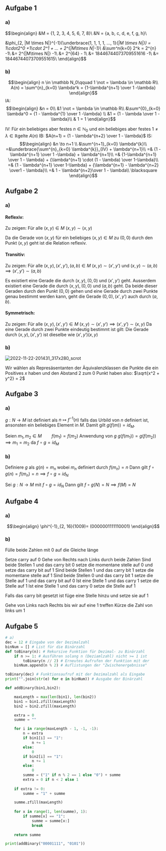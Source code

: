 ## Aufgabe 1

### a)

$$\begin{align}
&M = \{1, 2, 3, 4, 5, 6, 7, 8\}\\
&N = \{a, b, c, d, e, f, g, h\}\\

&\phi_{2, |M \times N|}^{-1}(\underbrace{1, 1, 1, 1, ..., 1}_{|M \times N|}) = 1\cdot2^0 +1\cdot 2^1 + ... + 2^{|M\times N|-1}\\
&\sum^n_{k=0} 2^k = 2^{n} -1\\
&= 2^{|M\times N|} -1\\
&= 2^{64} - 1\\
&= 18446744073709551616 -1\\
&= 18446744073709551615\\
\end{align}$$

### b)
$$\begin{align}
n \in \mathbb N_0\qquad 1 \not = \lambda \in \mathbb R\\
A(n) = \sum^{n}_{k=0} \lambda^k = {1-\lambda^{n+1} \over 1 -\lambda}
\end{align}$$
IA:
$$\begin{align}
&n = 0\\
&1 \not = \lambda \in \mathbb R\\
&\sum^{0}_{k=0} \lambda^0 = {1 - \lambda^{1} \over 1 -\lambda} \\
&1 = {1 - \lambda \over 1 - \lambda}\\
& 1 = 1
\end{align}$$

IV: Für ein beliebiges aber festes $n \in \mathbb N_0$ und ein beliebiges aber festes $1 \not = \lambda \in \mathbb R$gelte $A(n)$
IB: $A(n+1) = {1 - \lambda^{n+2} \over 1 - \lambda}$
IS: 
$$\begin{align}
&n \to n+1 \\
&\sum^{n+1}_{k=0} \lambda^{k}\\
=&\underbrace{\sum^{n}_{k=0} \lambda^{k}}_{IV} + \lambda^{n+1}\\
=& {1 - \lambda^{n+1} \over 1 -\lambda} + \lambda^{n+1}\\
=& {1-\lambda^{n+1} \over 1 - \lambda} + {\lambda^{n+1} \cdot (1 - \lambda) \over 1-\lambda}\\
=& {1 - \lambda^{n+1} \over 1-\lambda} + {\lambda^{n+1} - \lambda^{n+2} \over1 - \lambda}\\
=& 1 - \lambda^{n+2}\over 1 - \lambda\\
\blacksquare
\end{align}$$

## Aufgabe 2
### a)

#### Reflexiv:

Zu zeigen:
Für alle $(x, y) \in M$
$(x, y)\sim (x, y)$

Da  die Gerade von $(x, y)$ für ein beliebiges $(x, y) \in M$ zu $(0, 0)$ durch den Punkt $(x, y)$ geht ist die Relation reflexiv.

#### Transitiv:

Zu zeigen:
Für alle $(x, y), (x', y'), (a, b) \in M$
$(x, y) \sim (x', y')$ und $(x, y) \sim (a, b) \implies (x', y') \sim (a, b)$

Es existiert eine Gerade die durch $(x, y), (0, 0)$ und $(x', y')$ geht.
Ausserdem existiert eine Gerade die durch $(x, y), (0, 0)$ und $(a, b)$ geht.
Da beide dieser Geraden durch den Punkt $(0, 0)$ gehen und eine Gerade durch zwei Punkte genau bestimmt werden kann, geht die Gerade $(0, 0), (x', y')$ auch durch $(a, b)$.

#### Symmetrisch:
Zu zeigen:
Für alle $(x, y), (x', y') \in M$
$(x, y) \sim (x', y') \implies (x', y') \sim (x, y)$
Da eine Gerade durch zwei Punkte eindeutig bestimmt ist gilt:
Die Gerade durch $(x, y), (x', y')$ ist dieselbe wie $(x', y') (x, y)$ 

### b)
![2022-11-22-201431_317x280_scrot](2022-11-22-201431_317x280_scrot.png)

Wir wählen als Represäsentanten der Äquivalenzklassen die Punkte die ein Positives $x$ haben und den Abstand $2$ zum $0$ Punkt haben also: $\sqrt{x^2 + y^2} = 2$

## Aufgabe 3

### a)
$g: N \to M$ ist definiert als $n \mapsto f^{-1}(n)$  falls das Urbild von  $n$ definiert ist, ansonsten ein beliebiges Element in $M$. Damit gilt $g(f(m)) = id_M$.

Seien $m_1, m_2 \in M \qquad f(m_1) = f(m_2)$ Anwendung von $g$
$g(f(m_1)) = g(f(m_2)) \implies m_1 = m_2$ da $f \circ g = id_M$

### b)
Definiere $g$ als $g(n) = m_n$ wobei $m_n$ definiert durch $f(m_n) = n$
Dann gilt $f \circ g(n) = f(m_n) = n \implies f \circ g = id_N$

Sei $g: N \to M$ mit $f\circ g = id_N$ 
Dann gilt $f \circ g(N) = N \implies f(M) = N$

## Aufgabe 4
### a)
$$\begin{align}
\phi^{-1}_{2, 16}(1009)= (0000001111110001)
\end{align}$$

### b)
Fülle beide Zahlen mit 0 auf die Gleiche länge

Setze carry auf 0
Gehe von Rechts nach Links durch beide Zahlen
Sind beide Stellen 1 und das carry bit 0 setze die momentane stelle auf 0 und setze das carry bit auf 1
Sind beide Stellen 1 und das carry bit 1 setze die momentane stelle auf 1
Sind beide Stellen 0 und das carry bit 1 setze die Stelle auf 1 und das carry bit auf 0
Ist eine Stelle 1 und das carry 1 setze die Stelle auf 1
Ist eine Stelle 1 und das carry 0 setze die Stelle auf 1

Falls das carry bit gesetzt ist füge eine Stelle hinzu und setze sie auf 1

Gehe von Links nach Rechts bis wir auf eine 1 treffen
Kürze die Zahl von links um 1

## Aufgabe 5
```python
# a)
dec = 12 # Eingabe von der Dezimalzahl
binNum = [] # List für die Binärzahl
def toBinary(n): # Rekursive Funktion für Dezimal- zu Binärzahl
    if n >= 1: # Ausführen solang n (Deziamlzahl) nicht >= 1 ist
        toBinary(n // 2) # Erneutes Aufrufen der Funktion mit der 
    binNum.append(n % 2) # Auflistungen der "Zwischenergebnisse"

toBinary(dec) # Funktionsaufruf mit der Dezimalzahl als Eingabe
print("".join(str(e) for e in binNum)) # Ausgabe der Binärzahl

def addBinary(bin1,bin2):

    maxLength = max(len(bin1), len(bin2))
    bin1 = bin1.zfill(maxLength)
    bin2 = bin2.zfill(maxLength)

    extra = 0
    summe = ""

    for i in range(maxLength - 1, -1, -1):
        n = extra
        if bin1[i] == "1":
            n += 1
        else:
            0
        if bin2[i] == "1":
            n += 1
        else:
            0
        summe = ("1" if n % 2 == 1 else "0") + summe
        extra = 0 if n < 2 else 1
    
    if extra != 0:
        summe = "1" + summe

    summe.zfill(maxLength)
    
    for x in range(1, len(summe), 1):
        if summe[x] == "1":
            summe = summe[x:]
            break
            
    return summe

print(addBinary("00001111", "0101"))
```
